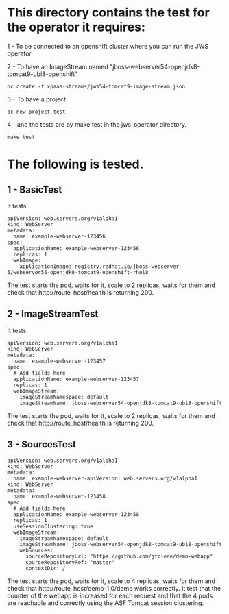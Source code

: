# This directory contains the test for the operator it requires:

1 - To be connected to an openshift cluster where you can run the JWS operator

2 - To have an ImageStream named "jboss-webserver54-openjdk8-tomcat9-ubi8-openshift"
```
oc create -f xpaas-streams/jws54-tomcat9-image-stream.json
```
3 - To have a project
```
oc new-project test
```
4 - and the tests are by make test in the jws-operator directory.
```
make test
```
# The following is tested.

## 1 - BasicTest
It tests:
```
apiVersion: web.servers.org/v1alpha1
kind: WebServer
metadata:
  name: example-webserver-123456
spec:
  applicationName: example-webserver-123456
  replicas: 1
  webImage:
    applicationImage: registry.redhat.io/jboss-webserver-5/webserver55-openjdk8-tomcat9-openshift-rhel8
```
The test starts the pod, waits for it, scale to 2 replicas, waits for them and check that http://route_host/health is returning 200.

## 2 - ImageStreamTest
It tests:
```
apiVersion: web.servers.org/v1alpha1
kind: WebServer
metadata:
  name: example-webserver-123457
spec:
  # Add fields here
  applicationName: example-webserver-123457
  replicas: 1
  webImageStream:
    imageStreamNamespace: default
    imageStreamName: jboss-webserver54-openjdk8-tomcat9-ubi8-openshift
```
The test starts the pod, waits for it, scale to 2 replicas, waits for them and check that http://route_host/health is returning 200.

## 3 - SourcesTest
```
apiVersion: web.servers.org/v1alpha1
kind: WebServer
metadata:
  name: example-webserver-apiVersion: web.servers.org/v1alpha1
kind: WebServer
metadata:
  name: example-webserver-123458
spec:
  # Add fields here
  applicationName: example-webserver-123458
  replicas: 1
  useSessionClustering: true
  webImageStream:
    imageStreamNamespace: default
    imageStreamName: jboss-webserver54-openjdk8-tomcat9-ubi8-openshift
    webSources:
      sourceRepositoryUrl: "https://github.com/jfclere/demo-webapp"
      sourceRepositoryRef: "master"
      contextDir: /
```
The test starts the pod, waits for it, scale to 4 replicas, waits for them and check that http://route_host/demo-1.0/demo works correctly.
It test that the counter of the webapp is increased for each request and that the 4 pods are reachable and correctly using the ASF Tomcat session clustering.
